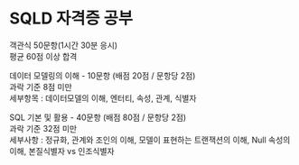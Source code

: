 # SQLD 자격증 공부  

객관식 50문항(1시간 30분 응시)  
평균 60점 이상 합격  

데이터 모델링의 이해 - 10문항 (배점 20점 / 문항당 2점)  
과락 기준 8점 미만  
세부항목 : 데이터모델의 이해, 엔터티, 속성, 관계, 식별자

SQL 기본 및 활용 - 40문항 (배점 80점 / 문항당 2점)  
과락 기준 32점 미만  
세부사항 : 정규화, 관계와 조인의 이해, 모델이 표현하는 트랜잭션의 이해, Null 속성의 이해, 본질식별자 vs 인조식별자

